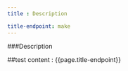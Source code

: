 ```yaml
---
title : Description

title-endpoint: make
---
```


###Description

##test content : {{page.title-endpoint}} 
